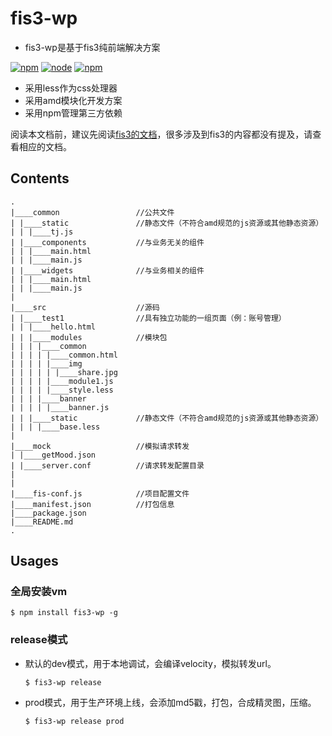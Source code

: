 # fis3-wp
- fis3-wp是基于fis3纯前端解决方案

[![npm](https://img.shields.io/npm/v/fis3-wp.svg)](https://www.npmjs.com/package/fis3-wp)
[![node](https://img.shields.io/node/v/fis3-wp.svg)](https://nodejs.org/en/)
[![npm](https://img.shields.io/npm/dt/fis3-wp.svg)](https://www.npmjs.com/package/fis3-wp)

* 采用less作为css处理器
* 采用amd模块化开发方案
* 采用npm管理第三方依赖

阅读本文档前，建议先阅读[fis3的文档](http://fis.baidu.com/fis3/docs/beginning/intro.html)，很多涉及到fis3的内容都没有提及，请查看相应的文档。


## Contents

```
.
|____common					//公共文件
| |____static				//静态文件（不符合amd规范的js资源或其他静态资源）
| | |____tj.js
| |____components			//与业务无关的组件
| | |____main.html
| | |____main.js
| |____widgets				//与业务相关的组件
| | |____main.html
| | |____main.js
|
|____src					//源码
| |____test1				//具有独立功能的一组页面（例：账号管理）
| | |____hello.html
| | |____modules			//模块包
| | | |____common
| | | | |____common.html
| | | | |____img
| | | | | |____share.jpg
| | | | |____module1.js
| | | | |____style.less
| | | |____banner
| | | | |____banner.js
| | |____static				//静态文件（不符合amd规范的js资源或其他静态资源）
| | | |____base.less
|
|____mock					//模拟请求转发
| |____getMood.json
| |____server.conf			//请求转发配置目录
|
|
|____fis-conf.js			//项目配置文件
|____manifest.json			//打包信息
|____package.json			
|____README.md				
.
```

## Usages

### 全局安装vm

``` shell
$ npm install fis3-wp -g
```

### release模式
* 默认的dev模式，用于本地调试，会编译velocity，模拟转发url。

	``` shell
	$ fis3-wp release
	```
* prod模式，用于生产环境上线，会添加md5戳，打包，合成精灵图，压缩。

	``` shell
	$ fis3-wp release prod
	```

